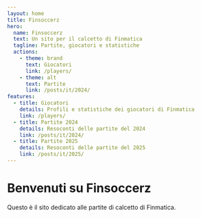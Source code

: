 ```yaml
---
layout: home
title: Finsoccerz
hero:
  name: Finsoccerz
  text: Un sito per il calcetto di Finmatica
  tagline: Partite, giocatori e statistiche
  actions:
    - theme: brand
      text: Giocatori
      link: /players/
    - theme: alt
      text: Partite
      link: /posts/it/2024/
features:
  - title: Giocatori
    details: Profili e statistiche dei giocatori di Finmatica
    link: /players/
  - title: Partite 2024
    details: Resoconti delle partite del 2024
    link: /posts/it/2024/
  - title: Partite 2025
    details: Resoconti delle partite del 2025
    link: /posts/it/2025/
---
```


# Benvenuti su Finsoccerz

Questo è il sito dedicato alle partite di calcetto di Finmatica.
